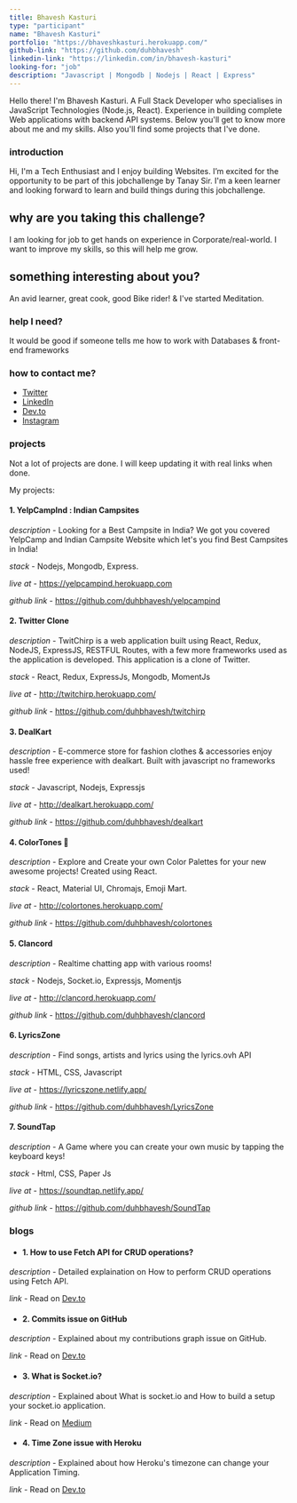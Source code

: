 ```yaml
---
title: Bhavesh Kasturi
type: "participant"
name: "Bhavesh Kasturi"
portfolio: "https://bhaveshkasturi.herokuapp.com/"
github-link: "https://github.com/duhbhavesh"
linkedin-link: "https://linkedin.com/in/bhavesh-kasturi"
looking-for: "job"
description: "Javascript | Mongodb | Nodejs | React | Express"
---
```


Hello there! I'm Bhavesh Kasturi. A Full Stack Developer who specialises in JavaScript Technologies (Node.js, React). Experience in building complete Web applications with backend API systems. Below you'll get to know more about me and my skills. Also you'll find some projects that I've done.

### introduction

Hi, I'm a Tech Enthusiast and I enjoy building Websites. I’m excited for the opportunity to be part of this jobchallenge by Tanay Sir. I'm a keen learner and looking forward to learn and build things during this jobchallenge.

## why are you taking this challenge?

I am looking for job to get hands on experience in Corporate/real-world.
I want to improve my skills, so this will help me grow.

## something interesting about you?

An avid learner, great cook, good Bike rider! & I've started Meditation.

### help I need?

It would be good if someone tells me how to work with Databases & front-end frameworks

### how to contact me?

- [Twitter](https://twitter.com/duhbhavesh)
- [LinkedIn](https://linkedin.com/in/bhavesh-kasturi)
- [Dev.to](https://dev.to/duhbhavesh)
- [Instagram](https://www.instagram.com/duhbhavesh)

### projects

Not a lot of projects are done. I will keep updating it with real links when done.

My projects:

#### 1. YelpCampInd : Indian Campsites

_description_ - Looking for a Best Campsite in India? We got you covered YelpCamp and Indian Campsite Website which let's you find Best Campsites in India!

_stack_ - Nodejs, Mongodb, Express.

_live at_ - https://yelpcampind.herokuapp.com

_github link_ - https://github.com/duhbhavesh/yelpcampind

#### 2. Twitter Clone

_description_ - TwitChirp is a web application built using React, Redux, NodeJS, ExpressJS, RESTFUL Routes, with a few more frameworks used as the application is developed. This application is a clone of Twitter.

_stack_ - React, Redux, ExpressJs, Mongodb, MomentJs

_live at_ - http://twitchirp.herokuapp.com/

_github link_ - https://github.com/duhbhavesh/twitchirp

#### 3. DealKart

_description_ - E-commerce store for fashion clothes & accessories enjoy hassle free experience with dealkart. Built with javascript no frameworks used!

_stack_ - Javascript, Nodejs, Expressjs

_live at_ - http://dealkart.herokuapp.com/

_github link_ - https://github.com/duhbhavesh/dealkart

#### 4. ColorTones 🎨

_description_ - Explore and Create your own Color Palettes for your new awesome projects! Created using React.

_stack_ - React, Material UI, Chromajs, Emoji Mart.

_live at_ - http://colortones.herokuapp.com/

_github link_ - https://github.com/duhbhavesh/colortones

#### 5. Clancord

_description_ - Realtime chatting app with various rooms!

_stack_ - Nodejs, Socket.io, Expressjs, Momentjs

_live at_ - http://clancord.herokuapp.com/

_github link_ - https://github.com/duhbhavesh/clancord

#### 6. LyricsZone

_description_ - Find songs, artists and lyrics using the lyrics.ovh API

_stack_ - HTML, CSS, Javascript

_live at_ - https://lyricszone.netlify.app/

_github link_ - https://github.com/duhbhavesh/LyricsZone

#### 7. SoundTap

_description_ - A Game where you can create your own music by tapping the keyboard keys!

_stack_ - Html, CSS, Paper Js

_live at_ - https://soundtap.netlify.app/

_github link_ - https://github.com/duhbhavesh/SoundTap

### blogs

- #### 1. How to use Fetch API for CRUD operations?

_description_ - Detailed explaination on How to perform CRUD operations using Fetch API.

_link_ - Read on [Dev.to](https://dev.to/duhbhavesh/how-to-use-fetch-api-for-crud-operations-57a0)

- #### 2. Commits issue on GitHub

_description_ - Explained about my contributions graph issue on GitHub.

_link_ - Read on [Dev.to](https://dev.to/duhbhavesh/why-my-commits-aren-t-showing-up-on-github-contributions-graph-3a2h)

- #### 3. What is Socket.io?

_description_ - Explained about What is socket.io and How to build a setup your socket.io application.

_link_ - Read on [Medium](https://medium.com/@bhavesh.kasturi/i-recently-built-an-basic-real-time-chat-application-and-i-used-socket-io-4bc5bd53b01e)

- #### 4. Time Zone issue with Heroku

_description_ - Explained about how Heroku's timezone can change your Application Timing.

_link_ - Read on [Dev.to](https://dev.to/duhbhavesh/time-zone-issue-with-heroku-21d5)
